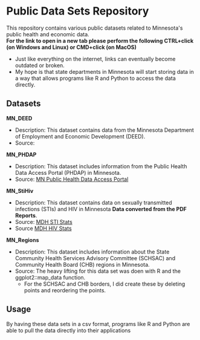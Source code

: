 # Public Data Sets Repository

This repository contains various public datasets related to Minnesota's public health and economic data.  
**For the link to open in a new tab please perform the following CTRL+click (on Windows and Linux) or CMD+click (on MacOS)**  
   - Just like everything on the internet, links can eventually become outdated or broken.
   - My hope is that state departments in Minnesota will start storing data in a way that allows programs like R and Python to access the data directly.

## Datasets

**MN_DEED**
   - Description: This dataset contains data from the Minnesota Department of Employment and Economic Development (DEED).
   - Source: 

**MN_PHDAP**
   - Description: This dataset includes information from the Public Health Data Access Portal (PHDAP) in Minnesota.
   - Source: [MN Public Health Data Access Portal](https://data.web.health.state.mn.us/web/mndata)

**MN_StiHiv**
   - Description: This dataset contains data on sexually transmitted infections (STIs) and HIV in Minnesota **Data converted from the PDF Reports**.
   - Source: [MDH STI Stats](https://www.health.state.mn.us/diseases/stds/stats/index.html)
   - Source [MDH HIV Stats](https://www.health.state.mn.us/diseases/hiv/stats/index.html)

**MN_Regions**
   - Description: This dataset includes information about the State Community Health Services Advisory Committee (SCHSAC) and Community Health Board (CHB) regions in Minnesota.
   - Source: The heavy lifting for this data set was doen with R and the ggplot2::map_data function.
      - For the SCHSAC and CHB borders, I did create these by deleting points and reordering the points.
     
## Usage

By having these data sets in a csv format, programs like R and Python are able to pull the data directly into their applications

